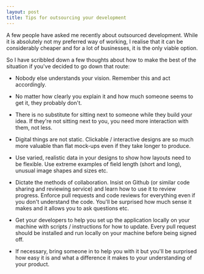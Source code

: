 ```yaml
---
layout: post
title: Tips for outsourcing your development
---
```


A few people have asked me recently about outsourced development. While it is absolutely not my preferred way of working, I realise that it can be considerably cheaper and for a lot of businesses, it is the only viable option.

So I have scribbled down a few thoughts about how to make the best of the situation if you've decided to go down that route:

- Nobody else understands your vision. Remember this and act accordingly.

- No matter how clearly you explain it and how much someone seems to get it, they probably don't.

- There is no substitute for sitting next to someone while they build your idea. If they're not sitting next to you, you need more interaction with them, not less.

- Digital things are not static. Clickable / interactive designs are so much more valuable than flat mock-ups even if they take longer to produce.

- Use varied, realistic data in your designs to show how layouts need to be flexible. Use extreme examples of field length (short and long), unusual image shapes and sizes etc.

- Dictate the methods of collaboration. Insist on Github (or similar code sharing and reviewing service) and learn how to use it to review progress. Enforce pull requests and code reviews for everything even if you don't understand the code. You'll be surprised how much sense it makes and it allows you to ask questions etc.

- Get your developers to help you set up the application locally on your machine with scripts / instructions for how to update. Every pull request should be installed and run locally on your machine before being signed off.

- If necessary, bring someone in to help you with it but you'll be surprised how easy it is and what a difference it makes to your understanding of your product.
